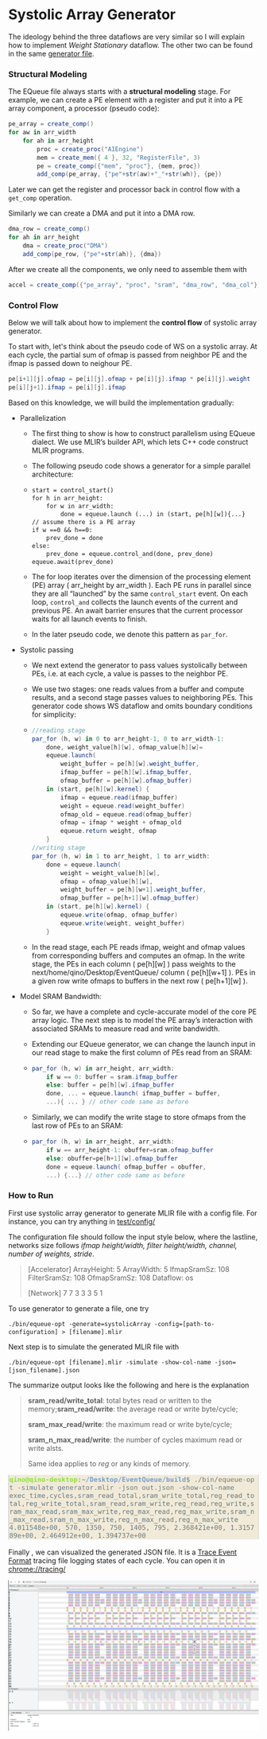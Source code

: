 # Systolic Array Generator

The ideology behind the three dataflows are very similar so I will explain how to implement *Weight Stationary* dataflow. The other two can be found in the same [generator file](SystolicArray.cpp).

### Structural Modeling

The EQueue file always starts with a **structural modeling** stage. For example, we can create a PE element with a register and put it into a PE array component, a processor (pseudo code):

```c#
pe_array = create_comp()
for aw in arr_width
    for ah in arr_height
        proc = create_proc("AIEngine")
        mem = create_mem({ 4 }, 32, "RegisterFile", 3)
        pe = create_comp({"mem", "proc"}, {mem, proc})
        add_comp(pe_array, {"pe"+str(aw)+"_"+str(wh)}, {pe})
```

Later we can get the register and processor back in control flow with a `get_comp` operation.

Similarly we can create a DMA and put it into a DMA row.

```c#
dma_row = create_comp()
for ah in arr_height
	dma = create_proc("DMA")
    add_comp(pe_row, {"pe"+str(ah)}, {dma})
```

After we create all the components, we only need to assemble them with

```c#
accel = create_comp({"pe_array", "proc", "sram", "dma_row", "dma_col"}, { comp, processor, sram, dma_row, dma_col}) )
```



### Control Flow

Below we will talk about how to implement the **control flow** of systolic array generator.

To start with, let's think about the pseudo code of WS on a systolic array. At each cycle, the partial sum of ofmap is passed from neighbor PE and the ifmap is passed down to neighour PE.

```c#
pe[i+1][j].ofmap = pe[i][j].ofmap + pe[i][j].ifmap * pe[i][j].weight
pe[i][j+1].ifmap = pe[i][j].ifmap
```

Based on this knowledge, we will build the implementation gradually:

- Parallelization

  - The first thing to show is how to construct parallelism using EQueue dialect. We use MLIR’s builder API,
    which lets C++ code construct MLIR programs. 

  - The following pseudo code shows a generator for a simple parallel architecture:

  - ```
    start = control_start()
    for h in arr_height:
    	for w in arr_width:
    		done = equeue.launch (...) in (start, pe[h][w]){...}
    // assume there is a PE array
    if w ==0 && h==0:
    	prev_done = done
    else:
    	prev_done = equeue.control_and(done, prev_done)
    equeue.await(prev_done)
    ```

  - The for loop iterates over the dimension of the processing element (PE) array ( arr_height by arr_width ). Each PE runs in parallel since they are all “launched” by the same `control_start` event. On each loop, `control_and` collects the launch events of the current and previous PE. An await barrier ensures that the current processor waits for all launch events to finish.

  - In the later pseudo code, we denote this pattern as  `par_for`.

- Systolic passing

  - We next extend the generator to pass values systolically between PEs, i.e. at each cycle, a value is passes to the neighbor PE. 

  - We use two stages: one reads values from a buffer and compute results, and a second stage passes values to neighboring PEs. This generator code shows WS dataflow and omits boundary conditions for simplicity:

  - ```c#
    //reading stage
    par_for (h, w) in 0 to arr_height-1, 0 to arr_width-1:
    	done, weight_value[h][w], ofmap_value[h][w]=
    	equeue.launch( 
    		weight_buffer = pe[h][w].weight_buffer,
    		ifmap_buffer = pe[h][w].ifmap_buffer,
    		ofmap_buffer = pe[h][w].ofmap_buffer)
    	in (start, pe[h][w].kernel) {
            ifmap = equeue.read(ifmap_buffer)
            weight = equeue.read(weight_buffer)
            ofmap_old = equeue.read(ofmap_buffer)
            ofmap = ifmap * weight + ofmap_old
            equeue.return weight, ofmap
        }
    //writing stage
    par_for (h, w) in 1 to arr_height, 1 to arr_width:
        done = equeue.launch(
            weight = weight_value[h][w],
            ofmap = ofmap_value[h][w],
            weight_buffer = pe[h][w+1].weight_buffer,
            ofmap_buffer = pe[h+1][w].ofmap_buffer)
        in (start, pe[h][w].kernel) {
            equeue.write(ofmap, ofmap_buffer)
            equeue.write(weight, weight_buffer)
        }
    ```

  - In the read stage, each PE reads ifmap, weight and ofmap values from corresponding buffers and computes an ofmap.
    In the write stage, the PEs in each column ( pe\[h][w] ) pass weights to the next/home/qino/Desktop/EventQueue/ column ( pe\[h][w+1] ). PEs in a given row write ofmaps to buffers in the next row ( pe\[h+1][w] ).

- Model SRAM Bandwidth:

  - So far, we have a complete and cycle-accurate model of the core PE array logic. The next step is to model the PE array’s interaction with associated SRAMs to measure read and write bandwidth. 

  - Extending our EQueue generator, we can change the launch input in our read stage to make the first column of PEs read from an SRAM:

  - ```c#
    par_for (h, w) in arr_height, arr_width:
        if w == 0: buffer = sram.ifmap_buffer
        else: buffer = pe[h][w].ifmap_buffer
        done, ... = equeue.launch( ifmap_buffer = buffer,
        ...){ ... } // other code same as before
    ```

  - Similarly, we can modify the write stage to store ofmaps from the last row of PEs to an SRAM:

  - ```c#
    par_for (h, w) in arr_height, arr_width:
        if w == arr_height-1: obuffer=sram.ofmap_buffer
        else: obuffer=pe[h+1][w].ofmap_buffer
        done = equeue.launch( ofmap_buffer = obuffer,
        ...) {...} // other code same as before
    ```


### How to Run

First use systolic array generator to generate MLIR file with a config file. For instance, you can try anything in [test/config/](../../../test/)

The configuration file should follow the input style below, where the lastline, networks size follows *ifmap height/width, filter height/width, channel, number of weights, stride*.

> [Accelerator]
> ArrayHeight:    5
> ArrayWidth:     5
> IfmapSramSz:    108
> FilterSramSz:   108
> OfmapSramSz:    108
> Dataflow:       os
>
> [Network]
> 7  7  3 3  3  5  1

To use generator to generate a file, one try

```shell
./bin/equeue-opt -generate=systolicArray -config=[path-to-configuration] > [filename].mlir
```

Next step is to simulate the generated MLIR file with

```shell
./bin/equeue-opt [filename].mlir -simulate -show-col-name -json=[json_filename].json 
```

The summarize output looks like the following and here is the explanation

> **sram_read/write_total**: total bytes read or written to the memory;**sram_read/write**: the average read or write byte/cycle;
>
> **sram_max_read/write**: the maximum read or write byte/cycle;
>
> **sram_n_max_read/write**: the number of cycles maximum read or write alsts.
>
> Same idea applies to *reg* or any kinds of memory.

![summarized_output](../../../mydoc/fig/systolic_array/summarized_output.png)

Finally , we can visualized the generated JSON file. It is a [Trace Event Format](https://docs.google.com/document/d/1CvAClvFfyA5R-PhYUmn5OOQtYMH4h6I0nSsKchNAySU/preview) tracing file logging states of each cycle. You can open it in [chrome://tracing/](chrome://tracing/)

![tracing](../../../mydoc/fig/systolic_array/tracing.png)

